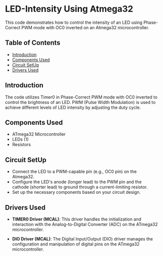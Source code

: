  # LED-Intensity Using Atmega32

This code demonstrates how to control the intensity of an LED using Phase-Correct PWM mode with OC0 inverted on an Atmega32 microcontroller.
## Table of Contents
- [Introduction](#introduction)
- [Components Used](#components-used)
- [Circuit SetUp](#circuit-setup)
- [Drivers Used](#drivers-used)

## Introduction

The code utilizes Timer0 in Phase-Correct PWM mode with OC0 inverted to control the brightness of an LED. PWM (Pulse Width Modulation) is used to achieve different levels of LED intensity by adjusting the duty cycle.

## Components Used

- ATmega32 Microcontroller
- LEDs (1)
- Resistors

## Circuit SetUp
- Connect the LED to a PWM-capable pin (e.g., OC0 pin) on the Atmega32.
- Configure the LED's anode (longer lead) to the PWM pin and the cathode (shorter lead) to ground through a current-limiting resistor.
- Set up the necessary components based on your circuit design.

## Drivers Used

- **TIMER0 Driver (MCAL)**: This driver handles the initialization and interaction with the Analog-to-Digital Converter (ADC) on the ATmega32 microcontroller.

- **DIO Driver (MCAL)**: The Digital Input/Output (DIO) driver manages the configuration and manipulation of digital pins on the ATmega32 microcontroller.

